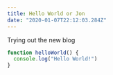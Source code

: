 ```yaml
---
title: Hello World or Jon
date: "2020-01-07T22:12:03.284Z"
---
```


Trying out the new blog

```js
function helloWorld() {
  console.log("Hello World!")
}
```
